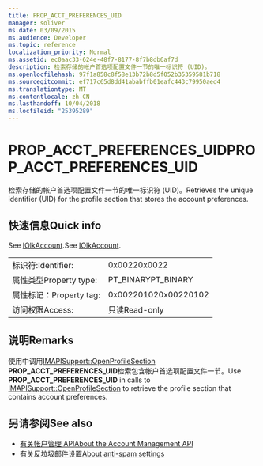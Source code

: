 ```yaml
---
title: PROP_ACCT_PREFERENCES_UID
manager: soliver
ms.date: 03/09/2015
ms.audience: Developer
ms.topic: reference
localization_priority: Normal
ms.assetid: ec0aac33-624e-48f7-8177-8f7b8db6af7d
description: 检索存储的帐户首选项配置文件一节的唯一标识符 (UID)。
ms.openlocfilehash: 97f1a858c8f58e13b72b8d5f052b35359581b718
ms.sourcegitcommit: ef717c65d8dd41ababffb01eafc443c79950aed4
ms.translationtype: MT
ms.contentlocale: zh-CN
ms.lasthandoff: 10/04/2018
ms.locfileid: "25395289"
---
```

# <a name="propacctpreferencesuid"></a><span data-ttu-id="1c841-103">PROP_ACCT_PREFERENCES_UID</span><span class="sxs-lookup"><span data-stu-id="1c841-103">PROP_ACCT_PREFERENCES_UID</span></span>

<span data-ttu-id="1c841-104">检索存储的帐户首选项配置文件一节的唯一标识符 (UID)。</span><span class="sxs-lookup"><span data-stu-id="1c841-104">Retrieves the unique identifier (UID) for the profile section that stores the account preferences.</span></span> 
  
## <a name="quick-info"></a><span data-ttu-id="1c841-105">快速信息</span><span class="sxs-lookup"><span data-stu-id="1c841-105">Quick info</span></span>

<span data-ttu-id="1c841-106">See [IOlkAccount](iolkaccount.md).</span><span class="sxs-lookup"><span data-stu-id="1c841-106">See [IOlkAccount](iolkaccount.md).</span></span>
  
|||
|:-----|:-----|
|<span data-ttu-id="1c841-107">标识符:</span><span class="sxs-lookup"><span data-stu-id="1c841-107">Identifier:</span></span>  <br/> |<span data-ttu-id="1c841-108">0x0022</span><span class="sxs-lookup"><span data-stu-id="1c841-108">0x0022</span></span>  <br/> |
|<span data-ttu-id="1c841-109">属性类型</span><span class="sxs-lookup"><span data-stu-id="1c841-109">Property type:</span></span>  <br/> |<span data-ttu-id="1c841-110">PT_BINARY</span><span class="sxs-lookup"><span data-stu-id="1c841-110">PT_BINARY</span></span>  <br/> |
|<span data-ttu-id="1c841-111">属性标记：</span><span class="sxs-lookup"><span data-stu-id="1c841-111">Property tag:</span></span>  <br/> |<span data-ttu-id="1c841-112">0x00220102</span><span class="sxs-lookup"><span data-stu-id="1c841-112">0x00220102</span></span>  <br/> |
|<span data-ttu-id="1c841-113">访问权限</span><span class="sxs-lookup"><span data-stu-id="1c841-113">Access:</span></span>  <br/> |<span data-ttu-id="1c841-114">只读</span><span class="sxs-lookup"><span data-stu-id="1c841-114">Read-only</span></span>  <br/> |
   
## <a name="remarks"></a><span data-ttu-id="1c841-115">说明</span><span class="sxs-lookup"><span data-stu-id="1c841-115">Remarks</span></span>

<span data-ttu-id="1c841-116">使用中调用[IMAPISupport::OpenProfileSection](https://msdn.microsoft.com/library/cd1fa994-9531-46c4-94e5-505e7f90b884%28Office.15%29.aspx) **PROP_ACCT_PREFERENCES_UID**检索包含帐户首选项配置文件一节。</span><span class="sxs-lookup"><span data-stu-id="1c841-116">Use **PROP_ACCT_PREFERENCES_UID** in calls to [IMAPISupport::OpenProfileSection](https://msdn.microsoft.com/library/cd1fa994-9531-46c4-94e5-505e7f90b884%28Office.15%29.aspx) to retrieve the profile section that contains account preferences.</span></span> 
  
## <a name="see-also"></a><span data-ttu-id="1c841-117">另请参阅</span><span class="sxs-lookup"><span data-stu-id="1c841-117">See also</span></span>

- [<span data-ttu-id="1c841-118">有关帐户管理 API</span><span class="sxs-lookup"><span data-stu-id="1c841-118">About the Account Management API</span></span>](about-the-account-management-api.md)
- [<span data-ttu-id="1c841-119">有关反垃圾邮件设置</span><span class="sxs-lookup"><span data-stu-id="1c841-119">About anti-spam settings</span></span>](about-anti-spam-settings.md)

